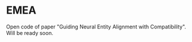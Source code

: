 # EMEA
Open code of paper "Guiding Neural Entity Alignment with Compatibility". Will be ready soon.
